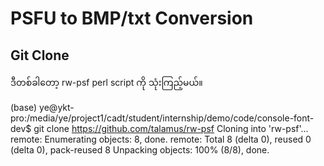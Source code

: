 # PSFU to BMP/txt Conversion

## Git Clone

ဒီတစ်ခါတော့ rw-psf perl script ကို သုံးကြည့်မယ်။  

(base) ye@ykt-pro:/media/ye/project1/cadt/student/internship/demo/code/console-font-dev$ git clone https://github.com/talamus/rw-psf
Cloning into 'rw-psf'...
remote: Enumerating objects: 8, done.
remote: Total 8 (delta 0), reused 0 (delta 0), pack-reused 8
Unpacking objects: 100% (8/8), done.
